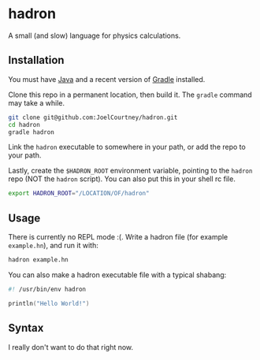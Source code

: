 # hadron

A small (and slow) language for physics calculations.

## Installation

You must have [Java](https://www.java.com/en/) and a recent version of [Gradle](https://gradle.org/) installed.

Clone this repo in a permanent location, then build it. The `gradle` command may take a while.

```bash
git clone git@github.com:JoelCourtney/hadron.git
cd hadron
gradle hadron
```

Link the `hadron` executable to somewhere in your path, or add the repo to your path.

Lastly, create the `$HADRON_ROOT` environment variable, pointing to the `hadron` repo (NOT the `hadron` script). You can also put this in your shell rc file.

```bash
export HADRON_ROOT="/LOCATION/OF/hadron"
```

## Usage

There is currently no REPL mode :(. Write a hadron file (for example `example.hn`), and run it with:

```bash
hadron example.hn
```

You can also make a hadron executable file with a typical shabang:

```kotlin
#! /usr/bin/env hadron

println("Hello World!")
```

## Syntax

I really don't want to do that right now.
